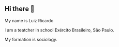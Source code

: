 ## Hi there 👋

My name is Luiz Ricardo

I am a teatcher in school Exército Brasileiro, São Paulo.

My formation is sociology.
